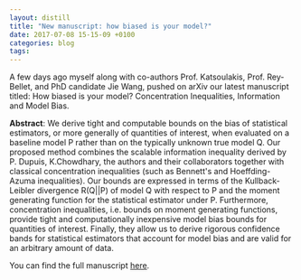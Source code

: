```yaml
---
layout: distill
title: "New manuscript: how biased is your model?"
date: 2017-07-08 15-15-09 +0100
categories: blog
tags: 
---
```


A few days ago myself along with co-authors Prof. Katsoulakis, Prof. Rey-Bellet, and PhD candidate Jie Wang, pushed on arXiv our latest manuscript titled: How biased is your model? Concentration Inequalities, Information and Model Bias. 

**Abstract**:
     We derive tight and computable bounds on the bias of statistical estimators, or more generally of quantities of interest, when evaluated on a baseline model P rather than on the typically unknown true model Q. Our proposed method combines the scalable information inequality derived by P. Dupuis, K.Chowdhary, the authors and their collaborators together with classical concentration inequalities (such as Bennett's and Hoeffding-Azuma inequalities). Our bounds are expressed in terms of the Kullback-Leibler divergence R(Q||P) of model Q with respect to P and the moment generating function for the statistical estimator under P. Furthermore, concentration inequalities, i.e. bounds on moment generating functions, provide tight and computationally inexpensive model bias bounds for quantities of interest. Finally, they allow us to derive rigorous confidence bands for statistical estimators that account for model bias and are valid for an arbitrary amount of data. 

You can find the full manuscript [here](https://arxiv.org/abs/1706.10260).



